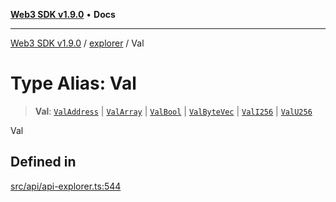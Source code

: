 [**Web3 SDK v1.9.0**](../../../README.md) • **Docs**

***

[Web3 SDK v1.9.0](../../../globals.md) / [explorer](../README.md) / Val

# Type Alias: Val

> **Val**: [`ValAddress`](../interfaces/ValAddress.md) \| [`ValArray`](../interfaces/ValArray.md) \| [`ValBool`](../interfaces/ValBool.md) \| [`ValByteVec`](../interfaces/ValByteVec.md) \| [`ValI256`](../interfaces/ValI256.md) \| [`ValU256`](../interfaces/ValU256.md)

Val

## Defined in

[src/api/api-explorer.ts:544](https://github.com/Mystic-Nayy/alephium-web3/blob/ee41f5e0e7d7fb0b155fe62f05b2ac03772895ca/packages/web3/src/api/api-explorer.ts#L544)
